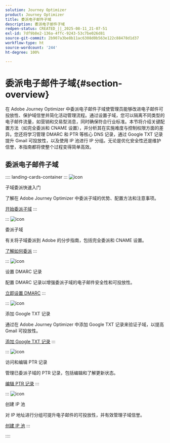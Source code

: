 ```yaml
---
solution: Journey Optimizer
product: Journey Optimizer
title: 委派电子邮件子域
description: 委派电子邮件子域
redpen-status: CREATED_||_2025-08-11_21-07-51
exl-id: 7df9b8e2-136a-4ffc-9243-53c7be026d81
source-git-commit: 2b907a3be8b11ac6308d0b563e122c88478d1d37
workflow-type: ht
source-wordcount: '244'
ht-degree: 100%

---
```


# 委派电子邮件子域{#section-overview}

在 Adobe Journey Optimizer 中委派电子邮件子域使管理员能够改进电子邮件可投放性、保护域信誉并简化活动管理流程。通过设置子域，您可以隔离不同类型的电子邮件流量，如营销和交易型消息，同时确保符合行业标准。本节将介绍关键配置方法（如完全委派和 CNAME 设置），并分析其在实施难度与控制权限方面的差异。您还将学习管理 DMARC 和 PTR 等核心 DNS 记录，通过 Google TXT 记录提升 Gmail 可投放性，以及使用 IP 池进行 IP 分组。无论是优化安全性还是维护信誉，本指南都将使整个过程变得简单高效。

## 委派电子邮件子域

:::: landing-cards-container
:::
![icon](https://cdn.experienceleague.adobe.com/icons/circle-play.svg?lang=zh-Hans)

子域委派快速入门

了解在 Adobe Journey Optimizer 中委派子域的优势、配置方法和注意事项。

[开始委派子域](../using/configuration/about-subdomain-delegation.md)
:::

:::
![icon](https://cdn.experienceleague.adobe.com/icons/gear.svg?lang=zh-Hans)

委派子域

有关将子域委派到 Adobe 的分步指南，包括完全委派和 CNAME 设置。

[了解如何委派](../using/configuration/delegate-subdomain.md)
:::

:::
![icon](https://cdn.experienceleague.adobe.com/icons/shield-halved.svg?lang=zh-Hans)

设置 DMARC 记录

配置 DMARC 记录以增强委派子域的电子邮件安全性和可投放性。

[立即设置 DMARC](../using/configuration/dmarc-record.md)
:::

:::
![icon](https://cdn.experienceleague.adobe.com/icons/bullseye.svg?lang=zh-Hans)

添加 Google TXT 记录

通过在 Adobe Journey Optimizer 中添加 Google TXT 记录来验证子域，以提高 Gmail 可投放性。

[添加 Google TXT 记录](../using/configuration/google-txt.md)
:::

:::
![icon](https://cdn.experienceleague.adobe.com/icons/code-branch.svg?lang=zh-Hans)

访问和编辑 PTR 记录

管理已委派子域的 PTR 记录，包括编辑和了解更新状态。

[编辑 PTR 记录](../using/configuration/ptr-records.md)
:::

:::
![icon](https://cdn.experienceleague.adobe.com/icons/list-check.svg?lang=zh-Hans)

创建 IP 池

对 IP 地址进行分组可提升电子邮件的可投放性，并有效管理子域信誉。

[创建 IP 池](../using/configuration/ip-pools.md)
:::

::::
